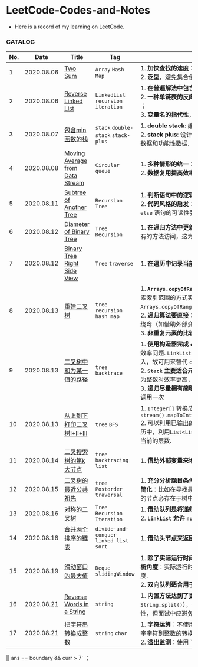 # LeetCode-Codes-and-Notes
-  Here is a record of my learning on LeetCode.

### CATALOG

| No.  | Date       | Title                                                        | Tag                                       | Notes                                                        |
| ---- | ---------- | ------------------------------------------------------------ | ----------------------------------------- | ------------------------------------------------------------ |
| 1    | 2020.08.06 | [Two Sum](Notes/Two-Sum.md)                                  | `Array` `Hash Map`                        | 1. **加快查找的速度**：哈希表牺牲空间换时间；<br>2. **泛型**，避免集合使用中的强制类型转换. |
| 2    | 2020.08.06 | [Reverse Linked List](Notes/Reverse-Linked-List.md)          | `LinkedList` `recursion` `iteration`      | 1. **在普遍解法中包含特殊情况**，利用 `0` 与 `null`；<br>2. **一种单链表的反向操作**，`head.next.next = head;` ；<br>3. **变量名的指代性**，`prev` `curr` `next` `temp` . |
| 3    | 2020.08.07 | [包含min函数的栈](Notes/minStack.md)                         | `stack` `double-stack` `stack-plus`       | 1. **double stack**: 维护一个辅助栈来拓展功能；<br>2. **stack plus**: 设计一个增强型栈，它同时存储基础数据和功能性数据. |
| 4    | 2020.08.08 | [Moving Average from Data Stream](Notes/Moving-Average-from-Data-Stream.md) | `Circular queue`                          | 1. **多种情形的统一**：使用 `Math.max()` `Math.min()` ；<br>2. **数据复用提高效率**：如加数重复的求和运算. |
| 5    | 2020.08.11 | [Subtree of Another Tree](Notes/Subtree-of-Another-Tree.md)  | `Recursion` `Tree`                        | 1. **判断语句中的逻辑简化**；<br>2. **代码风格的启发**：多个单 `if` 语句比 `if-elseif-else` 语句的可读性强；尽量使代码“头轻脚重”. |
| 6    | 2020.08.12 | [Diameter of Binary Tree](Notes/Diameter-of-Binary-Tree.md)  | `Tree` `Recursion`                        | 1. **在递归方法中更新外部变量**：类中的字段可以被所有的方法访问，这为其提供了基础. |
| 7    | 2020.08.12 | [Binary Tree Right Side View](Notes/Binary-Tree-Right-Side-View.md) | `Tree` `traverse`                         | 1. **在遍历中记录当前深度**.                                 |
| 8    | 2020.08.13 | [重建二叉树](Notes/Reconstruct-A-Binary-Tree.md)             | `tree` `recursion ` `hash map`            | 1. **`Arrays.copyOfRange()`的效率低**：尽量通过传递元素索引范围的方式实现数组切片，而不是 `Arrays.copyOfRange()` ；<br>2. **递归算法要直接**：尽量直接地实现递归逻辑，不要绕弯（如借助外部变量）； <br>3. **非重复元素的比较、查找用哈希表**. |
| 9    | 2020.08.13 | [二叉树中和为某一值的路径](Notes/Path-Sum.md)                | `tree` `backtrace`                        | 1. **使用构造器完成 `copy `** ：`List.copyOf()` 依然面临效率问题.  `LinkList` 的构造器可以以一个集合为输入，故可用来替代 `copy` <br> 2. **`Stack` 主要适合元素为整数的情况**： `Stack` 在元素为整数时效率更高，非整数时用 `LinkedList` 为佳.<br> 3. **递归尽量拥有简明的基准条件**，哪怕结果是需要多调用一次 |
| 10   | 2020.08.13 | [ 从上到下打印二叉树I+II+III](Notes/Level-Order.md)          | `tree` `BFS`                              | 1. `Integer[]` 转换成 `int []` 时，循环快于 `stream().mapToInt(Integer::intValue).toArray()` <br>2. 可以利用已输出的中间结果来判断当前状态：在遍历中，利用`List<List<Integer>> ans.size()` 判断当前的层数. |
| 11   | 2020.08.14 | [二叉搜索树的第k大节点](Notes/Kth-Largest-Of-Search-Tree.md) | `tree` `backtracing` `list`               | 1. **借助外部变量来增强递归算法的功能**.                     |
| 12   | 2020.08.15 | [二叉树的最近公共祖先](Notes/Lowest-Common-Ancestor.md)      | `tree ` `Postorder traversal`             | 1. **充分分析题目条件，首先在逻辑上对诸多情况进行简化**：比如在寻找最低公共祖先时，若题目告知输入的节点必存在于树中，则**可不必同时找到两个节点**. |
| 13   | 2020.08.16 | [对称的二叉树](Notes/Symmetric-Tree.md)                      | `Tree` `Recursion` `Iteration`            | 1. **借助队列是将递归算法改为迭代算法的常见方式**.<br>2. **`LinkList` 允许 `null` 入队** |
| 14   | 2020.08.18 | [合并两个排序的链表](Notes/MergeTwoList.md)                  | `divide-and-conquer` `linked list` `sort` | 1. **借助头节点来返回最终的链表**.                           |
| 15   | 2020.08.19 | [滑动窗口的最大值](Notes/Max-Sliding-Window.md)              | `Deque` `slidingWindow`                   | 1. **除了实际运行时间，时间复杂度也是一个重要的分析角度**：实际运行时间长者可能拥有更低的时间复杂度. <br>2. **双向队列适合用于设计滑动窗口.** |
| 16   | 2020.08.21 | [Reverse Words in a String](Notes/Reverse-Words-In-A-String.md) | `string`                                  | 1. **内置方法达到了更快的速度**（如 `String.trim()` `String.split()`），体现了“不要自己造轮子”的正确性，但面试中应避免在核心算法处使用内置方法。 |
| 17   | 2020.08.21 | [把字符串转换成整数](Notes/String-To-Int.md)                 | `string` `char`                           | 1. **字符运算**：不使用 `map` ，而是用字符运算来实现数字字符到整数的转换；<br>2. **溢出监测**：使用 `ans > boundary || ans == boundary && curr> 7`；<br>3. **字符运算**：使用 `'+'` `'-'` `'0'` 而不是 `43` `45` `48` ，这样能提高代码的可读性. |

 || ans == boundary && curr > 7` ；